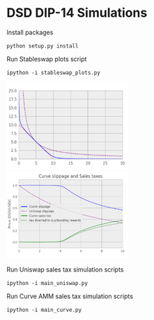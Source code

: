 # DSD DIP-14 Simulations


Install packages
```
python setup.py install
```

Run Stableswap plots script
```
ipython -i stableswap_plots.py
```

<img src="./plots/stableswap_figure_1.png" width="280" height="200">
<img src="./plots/stableswap_figure_2.png" width="280" height="200">

Run Uniswap sales tax simulation scripts
```
ipython -i main_uniswap.py
```

Run Curve AMM sales tax simulation scripts
```
ipython -i main_curve.py
```

